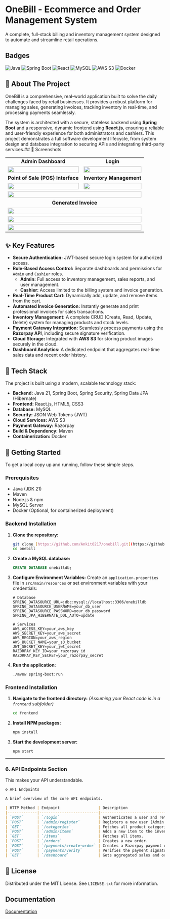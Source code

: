 # OneBill - Ecommerce and Order Management System

A complete, full-stack billing and inventory management system designed to automate and streamline retail operations.

## Badges

![Java](https://img.shields.io/badge/Java-21-blue)
![Spring Boot](https://img.shields.io/badge/Spring%20Boot-3.x-brightgreen)
![React](https://img.shields.io/badge/React-18.x-blue?logo=react)
![MySQL](https://img.shields.io/badge/MySQL-8.0-orange?logo=mysql)
![AWS S3](https://img.shields.io/badge/AWS%20S3-orange?logo=amazonaws)
![Docker](https://img.shields.io/badge/Docker-blue?logo=docker)
## 📖 About The Project

OneBill is a comprehensive, real-world application built to solve the daily challenges faced by retail businesses. It provides a robust platform for managing sales, generating invoices, tracking inventory in real-time, and processing payments seamlessly.

The system is architected with a secure, stateless backend using **Spring Boot** and a responsive, dynamic frontend using **React.js**, ensuring a reliable and user-friendly experience for both administrators and cashiers. This project demonstrates a full software development lifecycle, from system design and database integration to securing APIs and integrating third-party services.## 📸 Screenshots

<table>
<tr>
  <td align="center"><strong>Admin Dashboard</strong></td>
  <td align="center"><strong>Login</strong></td>
</tr>
<tr>
  <td><img src="https://drive.google.com/uc?export=view&id=1r7V-tGjwvM-j7h1NhgWxb6rDQTER6Gzb" width="100%"></td>
  <td><img src="https://drive.google.com/uc?export=view&id=1a3cAX_luV0MMnfa-vwfn2nnyfXNAcs1l" width="100%"></td>
</tr>
  <tr>
    <td align="center"><strong>Point of Sale (POS) Interface</strong></td>
    <td align="center"><strong>Inventory Management</strong></td>
  </tr>
  <tr>
    <td><img src="https://drive.google.com/uc?export=view&id=165jFdrjQyI6XXq7LSixSpwEkFr2jLqQF" width="100%"></td>
    <td><img src="https://drive.google.com/uc?export=view&id=1iMfG9zAfRX2vaJVP_IrI6xbEDqfxRaR4" width="100%"></td>
  </tr>
  <tr>
    <td colspan="2" align="center"><img src="https://drive.google.com/uc?export=view&id=15yOcnNmrBTmwnZcOZuvs6yRJPnyfOL-p" width="100%"></td>
  </tr>
  <tr>
    <td align="center" colspan="2"><strong>Generated Invoice</strong></td>
  </tr>
  <tr>
    <td colspan="2" align="center"><img src="https://drive.google.com/uc?export=view&id=12FlPG9v_qKTC7EW91ZA_NCsnh-kxHUhs" width="100%"></td>
  </tr>
  <tr>
    <td colspan="2" align="center"><img src="https://drive.google.com/uc?export=view&id=1XVyt7TSsv-Qe-CYq4hQ1lEnYsv72_Ine" width="100%"></td>
  </tr>
  <tr>
    <td colspan="2" align="center"><img src="https://drive.google.com/uc?export=view&id=1KEcfyViCGOaH1JRNsP24p8FO7Nl3VpbX" width="100%"></td>
  </tr>
</table>

## ✨ Key Features

* **Secure Authentication:** JWT-based secure login system for authorized access.
* **Role-Based Access Control:** Separate dashboards and permissions for `Admin` and `Cashier` roles.
    * **Admin:** Full access to inventory management, sales reports, and user management.
    * **Cashier:** Access limited to the billing system and invoice generation.
* **Real-Time Product Cart:** Dynamically add, update, and remove items from the cart.
* **Automated Invoice Generation:** Instantly generate and print professional invoices for sales transactions.
* **Inventory Management:** A complete CRUD (Create, Read, Update, Delete) system for managing products and stock levels.
* **Payment Gateway Integration:** Seamlessly process payments using the **Razorpay API**, including secure signature verification.
* **Cloud Storage:** Integrated with **AWS S3** for storing product images securely in the cloud.
* **Dashboard Analytics:** A dedicated endpoint that aggregates real-time sales data and recent order history.
## 🚀 Tech Stack

The project is built using a modern, scalable technology stack:

* **Backend:** Java 21, Spring Boot, Spring Security, Spring Data JPA (Hibernate)
* **Frontend:** React.js, HTML5, CSS3
* **Database:** MySQL
* **Security:** JSON Web Tokens (JWT)
* **Cloud Services:** AWS S3
* **Payment Gateway:** Razorpay
* **Build & Dependency:** Maven
* **Containerization:** Docker
## 🏁 Getting Started

To get a local copy up and running, follow these simple steps.

### Prerequisites

* Java (JDK 21)
* Maven
* Node.js & npm
* MySQL Server
* Docker (Optional, for containerized deployment)

### Backend Installation

1.  **Clone the repository:**
    ```sh
    git clone [https://github.com/Ankit0217/onebill.git](https://github.com/Ankit0217/onebill.git)
    cd onebill
    ```
2.  **Create a MySQL database:**
    ```sql
    CREATE DATABASE onebilldb;
    ```
3.  **Configure Environment Variables:**
    Create an `application.properties` file in `src/main/resources` or set environment variables with your credentials:
    ```properties
    # Database
    SPRING_DATASOURCE_URL=jdbc:mysql://localhost:3306/onebilldb
    SPRING_DATASOURCE_USERNAME=your_db_user
    SPRING_DATASOURCE_PASSWORD=your_db_password
    SPRING_JPA_HIBERNATE_DDL_AUTO=update

    # Services
    AWS_ACCESS_KEY=your_aws_key
    AWS_SECRET_KEY=your_aws_secret
    AWS_REGION=your_aws_region
    AWS_BUCKET_NAME=your_s3_bucket
    JWT_SECRET_KEY=your_jwt_secret
    RAZORPAY_KEY_ID=your_razorpay_id
    RAZORPAY_KEY_SECRET=your_razorpay_secret
    ```
4.  **Run the application:**
    ```sh
    ./mvnw spring-boot:run
    ```

### Frontend Installation

1.  **Navigate to the frontend directory:**
    *(Assuming your React code is in a `frontend` subfolder)*
    ```sh
    cd frontend
    ```
2.  **Install NPM packages:**
    ```sh
    npm install
    ```
3.  **Start the development server:**
    ```sh
    npm start
    ```

---

### **6. API Endpoints Section**

This makes your API understandable.

```markdown
⚙️ API Endpoints

A brief overview of the core API endpoints.

| HTTP Method | Endpoint                 | Description                                    | Access      |
|-------------|--------------------------|------------------------------------------------|-------------|
| `POST`      | `/login`                 | Authenticates a user and returns a JWT.        | Public      |
| `POST`      | `/admin/register`        | Registers a new user (Admin only).             | Admin       |
| `GET`       | `/categories`            | Fetches all product categories.                | Authenticated |
| `POST`      | `/admin/items`           | Adds a new item to the inventory.              | Admin       |
| `GET`       | `/items`                 | Fetches all items.                             | Authenticated |
| `POST`      | `/orders`                | Creates a new order.                           | Authenticated |
| `POST`      | `/payments/create-order` | Creates a Razorpay payment order.              | Authenticated |
| `POST`      | `/payments/verify`       | Verifies the payment signature.                | Authenticated |
| `GET`       | `/dashboard`             | Gets aggregated sales and order data.          | Authenticated |

```
## 📄 License

Distributed under the MIT License. See `LICENSE.txt` for more information.
## Documentation

[Documentation](https://linktodocumentation)

